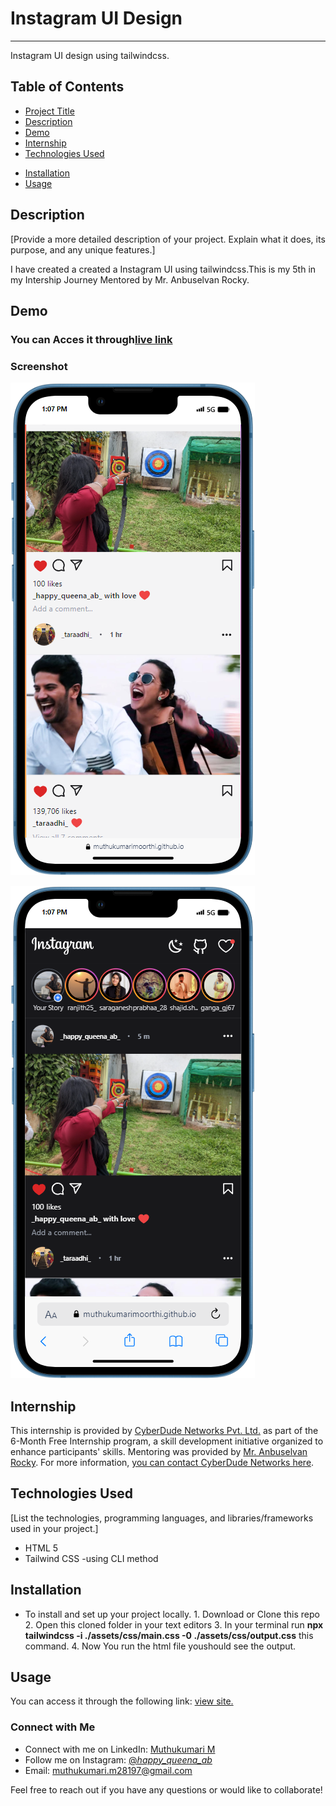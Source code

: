 # Instagram UI Design
 ---
Instagram UI design using tailwindcss.

## Table of Contents
- [Project Title](#project-title)
- [Description](#description)
- [Demo](#demo)
- [Internship](#internship)
- [Technologies Used](#technologies-used)
<!-- - [Learned lessons](#Learned-lessons) -->
- [Installation](#installation)
- [Usage](#usage)
<!-- - [Contributing](#contributing) -->


## Description

[Provide a more detailed description of your project. Explain what it does, its purpose, and any unique features.]

I have created a created a Instagram UI using tailwindcss.This is my 5th in my Intership Journey Mentored by Mr. Anbuselvan Rocky.

## Demo

### You can Acces it through[live link](https://muthukumarimoorthi.github.io/Instagram-UI-Tailwind/)

### Screenshot
   
![Whatsapp UI in mobile](/mobile_light.png)

![Whatsapp UI in mobile](/mobile%20dark.png)
<!-- 
![Whatsapp UI in mobile](/Chat_Page.png)

![Whatsapp UI in mobile](/Status_Page.png) 

![Whatsapp UI in mobile](/Calls_Page.png)   -->


## Internship

This internship is provided by [CyberDude Networks Pvt. Ltd.](https://youtube.com/cyberdudenetworks) as part of the 6-Month Free Internship program, a skill development initiative organized to enhance participants' skills. Mentoring was provided by [Mr. Anbuselvan Rocky](https://instagram.com/anbuselvanrocky). For more information, [you can contact CyberDude Networks here](https://cyberdudenetworks.com).

## Technologies Used

[List the technologies, programming languages, and libraries/frameworks used in your project.]
- HTML 5
- Tailwind CSS
    -using CLI method    

<!-- ## Learned lessons

 I have learned lot of things during this project like how to use mediaquries ,grid system  ,show and hide element for responsive purpose and breakpoints configaration based on our needs in Tailwind Css. After Finishing this project I have confident in tailwindcss😇.  -->

## Installation

- To install and set up your project locally.
      1. Download or Clone this repo
      2. Open this cloned folder in your text editors
      3. In your terminal run **npx tailwindcss -i ./assets/css/main.css  -0 ./assets/css/output.css** this command.
      4. Now You run the html file youshould see the output. 


## Usage

You can access it through the following link: [view site.](https://github.com/muthukumarimoorthi/Instagram-UI-Tailwind)

<!-- ## Contributing

I welcome contributions to enhance and improve this project. Here's how you can get involved:

If you encounter any issues with the project or have suggestions for improvements, please open an issue on our [GitHub issue tracker](https://github.com/muthukumarimoorthi/whatsapp-ui-tailwind). When reporting issues, please provide as much detail as possible, including:

- A clear and concise description of the problem.
- Steps to reproduce the issue.
- Screenshots, if applicable.

If you'd like to contribute code to the project, you can do so by submitting a pull request. Here's how:

1. Fork the project repository to your GitHub account.

2. Clone your forked repository to your local machine. -->

### Connect with Me
- Connect with me on LinkedIn: [Muthukumari M](https://www.linkedin.com/in/muthukumari-m-8a1415221/)
- Follow me on Instagram: [@_happy_queena_ab_](https://www.instagram.com/_happy_queena_ab_/)
- Email: [muthukumari.m28197@gmail.com](mailto:muthukumari.m28197@gmail.com)

Feel free to reach out if you have any questions or would like to collaborate!